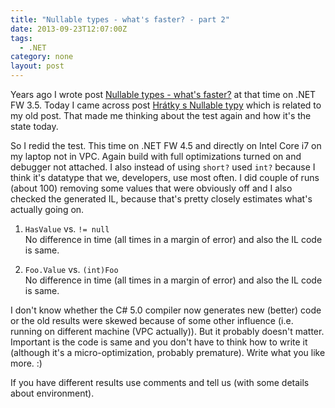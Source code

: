 ```yaml
---
title: "Nullable types - what's faster? - part 2"
date: 2013-09-23T12:07:00Z
tags:
  - .NET
category: none
layout: post
---
```

Years ago I wrote post <a href="{{ site.url }}{% post_url 2008-10-20-228522-nullable-types-whats-faster %}">Nullable types - what's faster?</a> at that time on .NET FW 3.5. Today I came across post <a href="http://www.dotnetportal.cz/blogy/3/Tomas-Herceg/1965/Hratky-s-Nullable-typy">Hrátky s Nullable typy</a> which is related to my old post. That made me thinking about the test again and how it's the state today.

<!-- excerpt -->

So I redid the test. This time on .NET FW 4.5 and directly on Intel Core i7 on my laptop not in VPC. Again build with full optimizations turned on and debugger not attached. I also instead of using `short?` used `int?` because I think it's datatype that we, developers, use most often. I did couple of runs (about 100) removing some values that were obviously off and I also checked the generated IL, because that's pretty closely estimates what's actually going on.

1. `HasValue` vs. `!= null`<br />
No difference in time (all times in a margin of error) and also the IL code is same.

2. `Foo.Value` vs. `(int)Foo`<br />
No difference in time (all times in a margin of error) and also the IL code is same.

I don't know whether the C# 5.0 compiler now generates new (better) code or the old results were skewed because of some other influence (i.e. running on different machine (VPC actually)). But it probably doesn't matter. Important is the code is same and you don't have to think how to write it (although it's a micro-optimization, probably premature). Write what you like more. :)

If you have different results use comments and tell us (with some details about environment). 